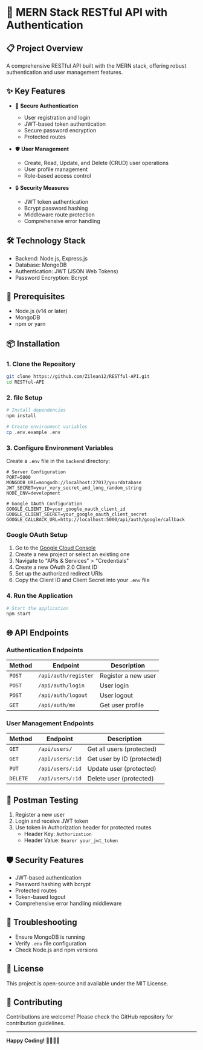 # 🚀 MERN Stack RESTful API with Authentication

## 📋 Project Overview

A comprehensive RESTful API built with the MERN stack, offering robust authentication and user management features.

## ✨ Key Features

- 🔐 **Secure Authentication**
  - User registration and login
  - JWT-based token authentication
  - Secure password encryption
  - Protected routes

- 🛡️ **User Management**
  - Create, Read, Update, and Delete (CRUD) user operations
  - User profile management
  - Role-based access control

- 🔒 **Security Measures**
  - JWT token authentication
  - Bcrypt password hashing
  - Middleware route protection
  - Comprehensive error handling

## 🛠️ Technology Stack

- Backend: Node.js, Express.js
- Database: MongoDB
- Authentication: JWT (JSON Web Tokens)
- Password Encryption: Bcrypt

## 🔧 Prerequisites

- Node.js (v14 or later)
- MongoDB
- npm or yarn

## 📦 Installation

### 1. Clone the Repository

```bash
git clone https://github.com/Zilean12/RESTful-API.git
cd RESTful-API
```

### 2. file Setup

```bash
# Install dependencies
npm install

# Create environment variables
cp .env.example .env
```

### 3. Configure Environment Variables

Create a `.env` file in the `backend` directory:

```env
# Server Configuration
PORT=5000
MONGODB_URI=mongodb://localhost:27017/yourdatabase
JWT_SECRET=your_very_secret_and_long_random_string
NODE_ENV=development

# Google OAuth Configuration
GOOGLE_CLIENT_ID=your_google_oauth_client_id
GOOGLE_CLIENT_SECRET=your_google_oauth_client_secret
GOOGLE_CALLBACK_URL=http://localhost:5000/api/auth/google/callback
```

### Google OAuth Setup

1. Go to the [Google Cloud Console](https://console.cloud.google.com/)
2. Create a new project or select an existing one
3. Navigate to "APIs & Services" > "Credentials"
4. Create a new OAuth 2.0 Client ID
5. Set up the authorized redirect URIs
6. Copy the Client ID and Client Secret into your `.env` file

### 4. Run the Application

```bash
# Start the application
npm start
```

## 🌐 API Endpoints

### Authentication Endpoints

| Method | Endpoint | Description |
|--------|----------|-------------|
| `POST` | `/api/auth/register` | Register a new user |
| `POST` | `/api/auth/login` | User login |
| `POST` | `/api/auth/logout` | User logout |
| `GET` | `/api/auth/me` | Get user profile |

### User Management Endpoints

| Method | Endpoint | Description |
|--------|----------|-------------|
| `GET` | `/api/users/` | Get all users (protected) |
| `GET` | `/api/users/:id` | Get user by ID (protected) |
| `PUT` | `/api/users/:id` | Update user (protected) |
| `DELETE` | `/api/users/:id` | Delete user (protected) |

## 🧪 Postman Testing

1. Register a new user
2. Login and receive JWT token
3. Use token in Authorization header for protected routes
   - Header Key: `Authorization`
   - Header Value: `Bearer your_jwt_token`

## 🛡️ Security Features

- JWT-based authentication
- Password hashing with bcrypt
- Protected routes
- Token-based logout
- Comprehensive error handling middleware

## 🚨 Troubleshooting

- Ensure MongoDB is running
- Verify `.env` file configuration
- Check Node.js and npm versions

## 📜 License

This project is open-source and available under the MIT License.


## 🌟 Contributing

Contributions are welcome! Please check the GitHub repository for contribution guidelines.

---

**Happy Coding! 👨‍💻👩‍💻**
